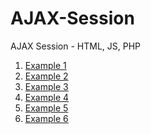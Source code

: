 # AJAX-Session
AJAX Session - HTML, JS, PHP

<ol>
  <li><a href="https://rawgit.com/maunashjani/AJAX-Session/master/example1.html" target="_blank">Example 1</a></li>
  <li><a href="https://rawgit.com/maunashjani/AJAX-Session/master/example2.html" target="_blank">Example 2</a></li>
  <li><a href="https://rawgit.com/maunashjani/AJAX-Session/master/example3.html" target="_blank">Example 3</a></li>
  <li><a href="https://rawgit.com/maunashjani/AJAX-Session/master/example4.html" target="_blank">Example 4</a></li>
  <li><a href="https://github.com/maunashjani/AJAX-Session/blob/master/example5.html" target="_blank">Example 5</a></li>
  <li><a href="https://github.com/maunashjani/AJAX-Session/blob/master/example6.html" target="_blank">Example 6</a></li>
</ol>
